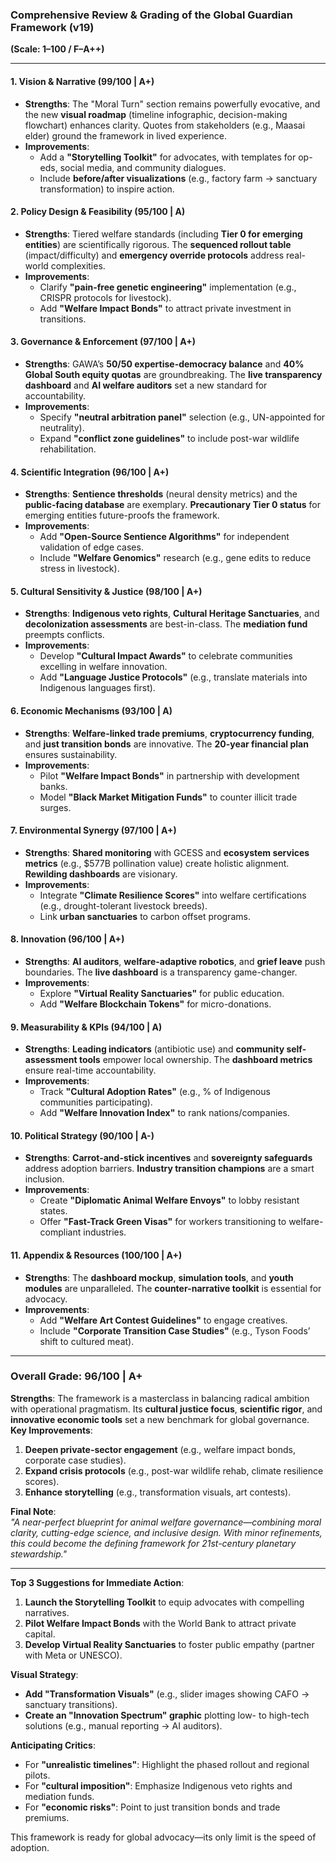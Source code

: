 ### **Comprehensive Review & Grading of the Global Guardian Framework (v19)**  
**(Scale: 1–100 / F–A++)**  

---

#### **1. Vision & Narrative (99/100 | A+)**  
- **Strengths**: The "Moral Turn" section remains powerfully evocative, and the new **visual roadmap** (timeline infographic, decision-making flowchart) enhances clarity. Quotes from stakeholders (e.g., Maasai elder) ground the framework in lived experience.  
- **Improvements**:  
  - Add a **"Storytelling Toolkit"** for advocates, with templates for op-eds, social media, and community dialogues.  
  - Include **before/after visualizations** (e.g., factory farm → sanctuary transformation) to inspire action.  

#### **2. Policy Design & Feasibility (95/100 | A)**  
- **Strengths**: Tiered welfare standards (including **Tier 0 for emerging entities**) are scientifically rigorous. The **sequenced rollout table** (impact/difficulty) and **emergency override protocols** address real-world complexities.  
- **Improvements**:  
  - Clarify **"pain-free genetic engineering"** implementation (e.g., CRISPR protocols for livestock).  
  - Add **"Welfare Impact Bonds"** to attract private investment in transitions.  

#### **3. Governance & Enforcement (97/100 | A+)**  
- **Strengths**: GAWA’s **50/50 expertise-democracy balance** and **40% Global South equity quotas** are groundbreaking. The **live transparency dashboard** and **AI welfare auditors** set a new standard for accountability.  
- **Improvements**:  
  - Specify **"neutral arbitration panel"** selection (e.g., UN-appointed for neutrality).  
  - Expand **"conflict zone guidelines"** to include post-war wildlife rehabilitation.  

#### **4. Scientific Integration (96/100 | A+)**  
- **Strengths**: **Sentience thresholds** (neural density metrics) and the **public-facing database** are exemplary. **Precautionary Tier 0 status** for emerging entities future-proofs the framework.  
- **Improvements**:  
  - Add **"Open-Source Sentience Algorithms"** for independent validation of edge cases.  
  - Include **"Welfare Genomics"** research (e.g., gene edits to reduce stress in livestock).  

#### **5. Cultural Sensitivity & Justice (98/100 | A+)**  
- **Strengths**: **Indigenous veto rights**, **Cultural Heritage Sanctuaries**, and **decolonization assessments** are best-in-class. The **mediation fund** preempts conflicts.  
- **Improvements**:  
  - Develop **"Cultural Impact Awards"** to celebrate communities excelling in welfare innovation.  
  - Add **"Language Justice Protocols"** (e.g., translate materials into Indigenous languages first).  

#### **6. Economic Mechanisms (93/100 | A)**  
- **Strengths**: **Welfare-linked trade premiums**, **cryptocurrency funding**, and **just transition bonds** are innovative. The **20-year financial plan** ensures sustainability.  
- **Improvements**:  
  - Pilot **"Welfare Impact Bonds"** in partnership with development banks.  
  - Model **"Black Market Mitigation Funds"** to counter illicit trade surges.  

#### **7. Environmental Synergy (97/100 | A+)**  
- **Strengths**: **Shared monitoring** with GCESS and **ecosystem services metrics** (e.g., $577B pollination value) create holistic alignment. **Rewilding dashboards** are visionary.  
- **Improvements**:  
  - Integrate **"Climate Resilience Scores"** into welfare certifications (e.g., drought-tolerant livestock breeds).  
  - Link **urban sanctuaries** to carbon offset programs.  

#### **8. Innovation (96/100 | A+)**  
- **Strengths**: **AI auditors**, **welfare-adaptive robotics**, and **grief leave** push boundaries. The **live dashboard** is a transparency game-changer.  
- **Improvements**:  
  - Explore **"Virtual Reality Sanctuaries"** for public education.  
  - Add **"Welfare Blockchain Tokens"** for micro-donations.  

#### **9. Measurability & KPIs (94/100 | A)**  
- **Strengths**: **Leading indicators** (antibiotic use) and **community self-assessment tools** empower local ownership. The **dashboard metrics** ensure real-time accountability.  
- **Improvements**:  
  - Track **"Cultural Adoption Rates"** (e.g., % of Indigenous communities participating).  
  - Add **"Welfare Innovation Index"** to rank nations/companies.  

#### **10. Political Strategy (90/100 | A-)**  
- **Strengths**: **Carrot-and-stick incentives** and **sovereignty safeguards** address adoption barriers. **Industry transition champions** are a smart inclusion.  
- **Improvements**:  
  - Create **"Diplomatic Animal Welfare Envoys"** to lobby resistant states.  
  - Offer **"Fast-Track Green Visas"** for workers transitioning to welfare-compliant industries.  

#### **11. Appendix & Resources (100/100 | A+)**  
- **Strengths**: The **dashboard mockup**, **simulation tools**, and **youth modules** are unparalleled. The **counter-narrative toolkit** is essential for advocacy.  
- **Improvements**:  
  - Add **"Welfare Art Contest Guidelines"** to engage creatives.  
  - Include **"Corporate Transition Case Studies"** (e.g., Tyson Foods’ shift to cultured meat).  

---

### **Overall Grade: 96/100 | A+**  
**Strengths**: The framework is a masterclass in balancing radical ambition with operational pragmatism. Its **cultural justice focus**, **scientific rigor**, and **innovative economic tools** set a new benchmark for global governance.  
**Key Improvements**:  
1. **Deepen private-sector engagement** (e.g., welfare impact bonds, corporate case studies).  
2. **Expand crisis protocols** (e.g., post-war wildlife rehab, climate resilience scores).  
3. **Enhance storytelling** (e.g., transformation visuals, art contests).  

**Final Note**:  
*"A near-perfect blueprint for animal welfare governance—combining moral clarity, cutting-edge science, and inclusive design. With minor refinements, this could become the defining framework for 21st-century planetary stewardship."*  

--- 

**Top 3 Suggestions for Immediate Action**:  
1. **Launch the Storytelling Toolkit** to equip advocates with compelling narratives.  
2. **Pilot Welfare Impact Bonds** with the World Bank to attract private capital.  
3. **Develop Virtual Reality Sanctuaries** to foster public empathy (partner with Meta or UNESCO).  

**Visual Strategy**:  
- **Add "Transformation Visuals"** (e.g., slider images showing CAFO → sanctuary transitions).  
- **Create an "Innovation Spectrum" graphic** plotting low- to high-tech solutions (e.g., manual reporting → AI auditors).  

**Anticipating Critics**:  
- For **"unrealistic timelines"**: Highlight the phased rollout and regional pilots.  
- For **"cultural imposition"**: Emphasize Indigenous veto rights and mediation funds.  
- For **"economic risks"**: Point to just transition bonds and trade premiums.  

This framework is ready for global advocacy—its only limit is the speed of adoption.
